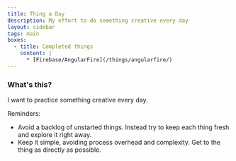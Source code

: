 ```yaml
---
title: Thing a Day
description: My effort to do something creative every day
layout: sidebar
tags: main
boxes:
  - title: Completed things
    content: |
      * [Firebase/AngularFire](/things/angularfire/)
---
```


### What's this?

I want to practice something creative every day. 

Reminders:

 * Avoid a backlog of unstarted things. Instead try to keep each thing fresh and explore it right away.
 * Keep it simple, avoiding process overhead and complexity. Get to the thing as directly as possible.
